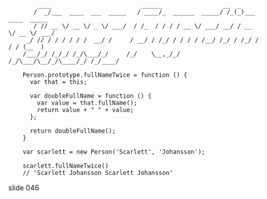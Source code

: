             ____                         ______                 __  _
           /  _/___  ____  ___  _____   / ____/_  ______  _____/ /_(_)___  ____  _____
           / // __ \/ __ \/ _ \/ ___/  / /_  / / / / __ \/ ___/ __/ / __ \/ __ \/ ___/
         _/ // / / / / / /  __/ /     / __/ / /_/ / / / / /__/ /_/ / /_/ / / / (__  )
        /___/_/ /_/_/ /_/\___/_/     /_/    \__,_/_/ /_/\___/\__/_/\____/_/ /_/____/

        Person.prototype.fullNameTwice = function () {
          var that = this;

          var doubleFullName = function () {
            var value = that.fullName();
            return value + " " + value;
          };

          return doubleFullName();
        }

        var scarlett = new Person('Scarlett', 'Johansson');

        scarlett.fullNameTwice()
        // 'Scarlett Johansson Scarlett Johansson'
















































































slide 046
